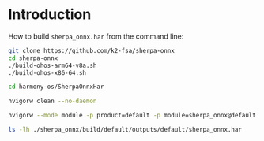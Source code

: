 # Introduction

How to build `sherpa_onnx.har` from the command line:

```bash
git clone https://github.com/k2-fsa/sherpa-onnx
cd sherpa-onnx
./build-ohos-arm64-v8a.sh
./build-ohos-x86-64.sh

cd harmony-os/SherpaOnnxHar

hvigorw clean --no-daemon

hvigorw --mode module -p product=default -p module=sherpa_onnx@default assembleHar --analyze=normal --parallel --incremental --no-daemon

ls -lh ./sherpa_onnx/build/default/outputs/default/sherpa_onnx.har
```
